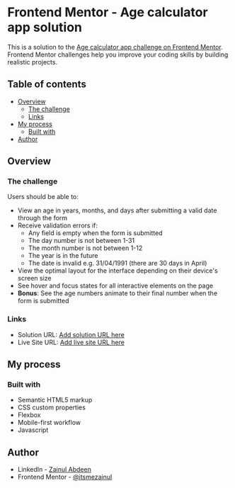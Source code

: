 # Frontend Mentor - Age calculator app solution

This is a solution to the [Age calculator app challenge on Frontend Mentor](https://www.frontendmentor.io/challenges/age-calculator-app-dF9DFFpj-Q). Frontend Mentor challenges help you improve your coding skills by building realistic projects. 

## Table of contents

- [Overview](#overview)
  - [The challenge](#the-challenge)
  - [Links](#links)
- [My process](#my-process)
  - [Built with](#built-with)
- [Author](#author)


## Overview

### The challenge

Users should be able to:

- View an age in years, months, and days after submitting a valid date through the form
- Receive validation errors if:
  - Any field is empty when the form is submitted
  - The day number is not between 1-31
  - The month number is not between 1-12
  - The year is in the future
  - The date is invalid e.g. 31/04/1991 (there are 30 days in April)
- View the optimal layout for the interface depending on their device's screen size
- See hover and focus states for all interactive elements on the page
- **Bonus**: See the age numbers animate to their final number when the form is submitted

### Links

- Solution URL: [Add solution URL here](https://www.frontendmentor.io/solutions/responsive-page-using-css-logics-using-pure-javascript-GwIxmawcSL)
- Live Site URL: [Add live site URL here](https://itsmezainul.github.io/age-calculater-app/)

## My process

### Built with

- Semantic HTML5 markup
- CSS custom properties
- Flexbox
- Mobile-first workflow
- Javascript

## Author

- LinkedIn - [Zainul Abdeen](https://www.linkedin.com/in/iamzainul/)
- Frontend Mentor - [@itsmezainul](https://www.frontendmentor.io/profile/itsmezainul)

